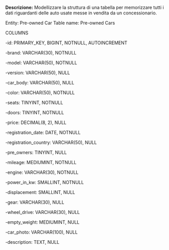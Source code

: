 **Descrizione:**
Modellizzare la struttura di una tabella per memorizzare tutti i dati riguardanti delle auto usate messe in vendita da un concessionario.

Entity: Pre-owned Car
Table name: Pre-owned Cars

COLUMNS

-id: PRIMARY_KEY, BIGINT, NOTNULL, AUTOINCREMENT

-brand: VARCHAR(30), NOTNULL

-model: VARCHAR(50), NOTNULL

-version: VARCHAR(50), NULL


-car_body: VARCHAR(50), NULL

-color: VARCHAR(50), NOTNULL

-seats: TINYINT, NOTNULL

-doors: TINYINT, NOTNULL



-price: DECIMAL(8, 2), NULL


-registration_date: DATE, NOTNULL

-registration_country: VARCHAR(50), NULL

-pre_owners: TINYINT, NULL


-mileage: MEDIUMINT, NOTNULL

-engine: VARCHAR(30), NOTNULL

-power_in_kw: SMALLINT, NOTNULL

-displacement: SMALLINT, NULL

-gear: VARCHAR(30), NULL

-wheel_drive: VARCHAR(30), NULL

-empty_weight: MEDIUMINT, NULL


-car_photo: VARCHAR(100), NULL

-description: TEXT, NULL



